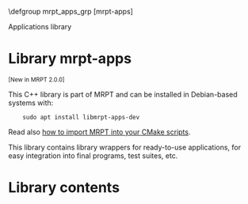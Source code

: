 \defgroup mrpt_apps_grp [mrpt-apps]

Applications library

# Library mrpt-apps
<small> [New in MRPT 2.0.0] </small>

This C++ library is part of MRPT and can be installed in Debian-based systems with:

		sudo apt install libmrpt-apps-dev

Read also [how to import MRPT into your CMake scripts](mrpt_from_cmake.html).

This library contains library wrappers for ready-to-use applications, for easy
integration into final programs, test suites, etc.

# Library contents
